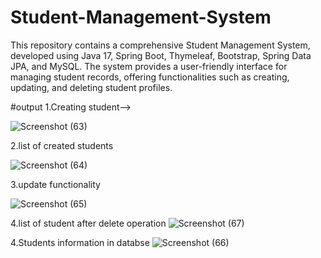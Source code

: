 # Student-Management-System
This repository contains a comprehensive Student Management System, developed using Java 17, Spring Boot, Thymeleaf, Bootstrap, Spring Data JPA, and MySQL. The system provides a user-friendly interface for managing student records, offering functionalities such as creating, updating, and deleting student profiles.


#output
1.Creating student-->

![Screenshot (63)](https://github.com/Akshay-Kanawade-Tech/Student-Management-System/assets/140236140/5d82042d-d073-427f-836d-805e6843e25d)

2.list of created students

![Screenshot (64)](https://github.com/Akshay-Kanawade-Tech/Student-Management-System/assets/140236140/abcdcd4e-4b88-4be4-a10c-fba361f13109)

3.update functionality

![Screenshot (65)](https://github.com/Akshay-Kanawade-Tech/Student-Management-System/assets/140236140/b95992f3-c9de-4f85-adea-011b3cc67d7a)

4.list of student after delete operation
![Screenshot (67)](https://github.com/Akshay-Kanawade-Tech/Student-Management-System/assets/140236140/ead28e7e-a2ef-417a-97bf-451ccb76961e)

4.Students information in databse
![Screenshot (66)](https://github.com/Akshay-Kanawade-Tech/Student-Management-System/assets/140236140/b9374a0c-9b98-4319-9b20-25c9802fb8e1)
